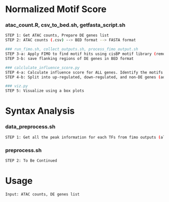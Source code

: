 # Normalized Motif Score
### atac_count.R, csv_to_bed.sh, getfasta_script.sh
```sh
STEP 1: Get ATAC counts, Prepare DE genes list
STEP 2: ATAC counts (.csv) --> BED format --> FASTA format
```

```sh
### run_fimo.sh, collect_outputs.sh, process_fimo_output.sh
STEP 3-a: Apply FIMO to find motif hits using cisBP motif library (remove first and last 3 lines of the output for the next step!)
STEP 3-b: save flanking regions of DE genes in BED format
```

```sh
### calclulate_influence_score.py
STEP 4-a: Calculate influence score for ALL genes. Identify the motifs of interest and get the processed FIMO output. We can use them to calculate motif scores.
STEP 4-b: Split into up-regulated, down-regulated, and non-DE genes (adj p-val < 0.01 & abs(log2FC) > 1.25)
```

```sh
### viz.py
STEP 5: Visualize using a box plots
```

# Syntax Analysis
### data_preprocess.sh
```sh
STEP 1: Get all the peak information for each TFs from fimo outputs (all .tsv files together)
```

### preprocess.sh
```sh
STEP 2: To Be Continued
```

# Usage
```sh
Input: ATAC counts, DE genes list
```
